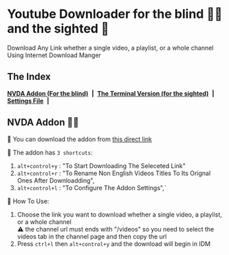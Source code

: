<!-- 
<p align="center"> 
<img src="https://github.com/karimelgazar/cv-with-things/raw/master/images/islamic.png" style="float: left" width=15%/>

<img src="https://github.com/karimelgazar/cv-with-things/raw/master/images/b0.png" style="float: center" width=50%/>

<img src="https://github.com/karimelgazar/cv-with-things/raw/master/images/islamic.png" style="float: right" width=15%/>
</p>

<br> -->

# Youtube Downloader for the blind 👨‍🦯 and the sighted 🚶 
Download Any Link whether a single video, a playlist, or a whole channel Using Internet Download Manger
## The Index
[**NVDA Addon (For the blind)**](##1-nvda-addon) &nbsp;**|**&nbsp;
[**The Terminal Version (for the sighted)**](##2-terminal-version) &nbsp;**|**&nbsp;
[**Settings File**](##3-settings-file) &nbsp;**|**&nbsp;

## NVDA Addon 👨‍🦯
🌟 You can download the addon from [this direct link](https://github.com/karimelgazar/youtube-downloader/releases/download/1.0.0/windows-youtubeDownloder-1.0.0.nvda-addon) <br>

🌟 The addon has `3 shortcuts`: <br>
1. `alt+control+y` : "To Start Downloading The Seleceted Link"
2. `alt+control+r` : "To Rename Non English Videos Titles To Its Orignal Ones After Downloadding",
3. `alt+control+l` : "To Configure The Addon Settings",` 

💁 How To Use:
1. Choose the link you want to download whether a single video, a playlist, or a whole channel <br>
    ⚠ the channel url must ends with "/videos" 
    so you need to select the videos tab in the channel page and then copy the url
2. Press `ctrl+l` then `alt+control+y` and the download will begin in IDM
